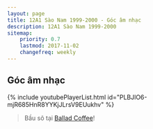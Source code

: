 ```yaml
---
layout: page
title: 12A1 Sào Nam 1999-2000 - Góc âm nhạc
description: 12A1 Sào Nam 1999-2000
sitemap:
    priority: 0.7
    lastmod: 2017-11-02
    changefreq: weekly
---
```

## Góc âm nhạc

<div>
    {% include youtubePlayerList.html id="PLBJlO6-mjR685HnR8YYKjJLrsV9EUukhv" %}
</div>
<blockquote>Bầu sô tại <a target="_blank" href="https://www.facebook.com/balladcafe">Ballad Coffee</a>!</blockquote>